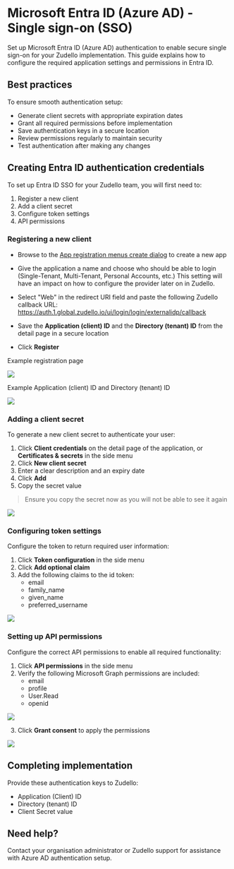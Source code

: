 # Microsoft Entra ID (Azure AD) - Single sign-on (SSO)

Set up Microsoft Entra ID (Azure AD) authentication to enable secure single sign-on for your Zudello implementation. This guide explains how to configure the required application settings and permissions in Entra ID.

## Best practices

To ensure smooth authentication setup:

- Generate client secrets with appropriate expiration dates
- Grant all required permissions before implementation
- Save authentication keys in a secure location
- Review permissions regularly to maintain security
- Test authentication after making any changes

## Creating Entra ID authentication credentials

To set up Entra ID SSO for your Zudello team, you will first need to:

1. Register a new client
2. Add a client secret
3. Configure token settings
4. API permissions

### Registering a new client

- Browse to the [App registration menus create dialog](https://portal.azure.com/#view/Microsoft_AAD_RegisteredApps/CreateApplicationBlade/quickStartType~/null/isMSAApp~/false) to create a new app

- Give the application a name and choose who should be able to login (Single-Tenant, Multi-Tenant, Personal Accounts, etc.) This setting will have an impact on how to configure the provider later on in Zudello.

- Select "Web" in the redirect URI field and paste the following Zudello callback URL:
  https://auth.1.global.zudello.io/ui/login/login/externalidp/callback

- Save the **Application (client) ID** and the **Directory (tenant) ID** from the detail page in a secure location

- Click **Register**

Example registration page

![](Pasted%20image%2020250113093632.png)

Example Application (client) ID and Directory (tenant) ID

![](Pasted%20image%2020250113093644.png)
### Adding a client secret

To generate a new client secret to authenticate your user:

1. Click **Client credentials** on the detail page of the application, or **Certificates & secrets** in the side menu
2. Click **New client secret** 
3. Enter a clear description and an expiry date
4. Click **Add**
5. Copy the secret value
> Ensure you copy the secret now as you will not be able to see it again 

![](Pasted%20image%2020250113093653.png)

### Configuring token settings

Configure the token to return required user information:

1. Click **Token configuration** in the side menu
2. Click **Add optional claim**
3. Add the following claims to the id token:
    - email
    - family_name
    - given_name
    - preferred_username

![](Pasted%20image%2020250113093710.png)

### Setting up API permissions

Configure the correct API permissions to enable all required functionality:

1. Click **API permissions** in the side menu
2. Verify the following Microsoft Graph permissions are included:
    - email
    - profile
    - User.Read
    - openid

![](Pasted%20image%2020250113093741.png)

3. Click **Grant consent** to apply the permissions

![](Pasted%20image%2020250113093755.png)

## Completing implementation

Provide these authentication keys to Zudello:

- Application (Client) ID
- Directory (tenant) ID
- Client Secret value

## Need help?

Contact your organisation administrator or Zudello support for assistance with Azure AD authentication setup.
